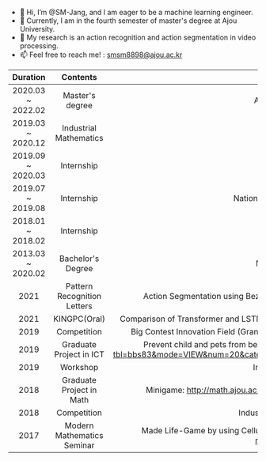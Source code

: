 - 👋 Hi, I’m @SM-Jang, and I am eager to be a machine learning engineer.
- 🌱 Currently, I am in the fourth semester of master's degree at Ajou University.
- 👀 My research is an action recognition and action segmentation in video processing.
- 📫 Feel free to reach me! : smsm8898@ajou.ac.kr


|Duration|Contents|Description|
|:---:|:---:|:---:|
|2020.03 ~ 2022.02|Master's degree|Artifical Intelligence in Ajou Univ.|
|2019.03 ~ 2020.12|Industrial Mathematics|Math in Coding(MIC)|
|2019.09 ~ 2020.03|Internship|LaMDA Lab in Ajou Univ.|
|2019.07 ~ 2019.08|Internship|National Institute for Mathematical Sciences|
|2018.01 ~ 2018.02|Internship|Quram Software|
|2013.03 ~ 2020.02|Bachelor's Degree|Mathematics & ICT in Ajou Univ.|
|2021|Pattern Recognition Letters|Action Segmentation using Bezier Curvature as Spatio-Temporal Feature by Triplet Learning|
|2021|KINGPC(Oral)|Comparison of Transformer and LSTM for threat detection and traffic prediction on long time-series data|
|2019|Competition|Big Contest Innovation Field (Grand Prize):https://www.bigcontest.or.kr/introduce/history2019.php|
|2019|Graduate Project in ICT|Prevent child and pets from being left in the vehicle: http://swplus.ajou.ac.kr/bbs/board.php?tbl=bbs83&mode=VIEW&num=20&category=&findType=&findWord=&sort1=&sort2=&page=1&mobile_flag=|
|2019|Workshop|Industrial Mathematics Workshop|
|2018|Graduate Project in Math|Minigame: http://math.ajou.ac.kr/math/board/board01.jsp?mode=view&article_no=171051|
|2018|Competition|Industrial Mathematical Data Competition|
|2017|Modern Mathematics Seminar|Made Life-Game by using Cellular Automata: http://math.ajou.ac.kr/math/board/board01.jsp?mode=view&article_no=146895|
